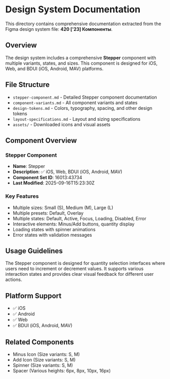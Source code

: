# Design System Documentation

This directory contains comprehensive documentation extracted from the Figma design system file: **420 ['23] Компоненты**.

## Overview

The design system includes a comprehensive **Stepper** component with multiple variants, states, and sizes. This component is designed for iOS, Web, and BDUI (iOS, Android, MAV) platforms.

## File Structure

- `stepper-component.md` - Detailed Stepper component documentation
- `component-variants.md` - All component variants and states
- `design-tokens.md` - Colors, typography, spacing, and other design tokens
- `layout-specifications.md` - Layout and sizing specifications
- `assets/` - Downloaded icons and visual assets

## Component Overview

### Stepper Component

- **Name**: Stepper
- **Description**: ✅ iOS, Web, BDUI (iOS, Android, MAV)
- **Component Set ID**: 16013:43734
- **Last Modified**: 2025-09-16T15:23:30Z

### Key Features

- Multiple sizes: Small (S), Medium (M), Large (L)
- Multiple presets: Default, Overlay
- Multiple states: Default, Active, Focus, Loading, Disabled, Error
- Interactive elements: Minus/Add buttons, quantity display
- Loading states with spinner animations
- Error states with validation messages

## Usage Guidelines

The Stepper component is designed for quantity selection interfaces where users need to increment or decrement values. It supports various interaction states and provides clear visual feedback for different user actions.

## Platform Support

- ✅ iOS
- ✅ Android
- ✅ Web
- ✅ BDUI (iOS, Android, MAV)

## Related Components

- Minus Icon (Size variants: S, M)
- Add Icon (Size variants: S, M)
- Spinner (Size variants: S, M)
- Spacer (Various heights: 6px, 8px, 10px, 16px)
